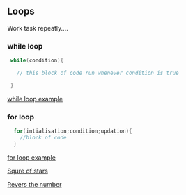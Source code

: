 ## Loops
 Work task repeatly....

  ### while loop

  ```java
   while(condition){

     // this block of code run whenever condition is true

   }
  ```
  [while loop example](./While.java)

  ### for loop

```java
  for(intialisation;condition;updation){
    //block of code
  }
```
  [for loop example](./For.java)

  [Squre of stars](./star1.java)

  [Revers the number](./revNum.java)
  